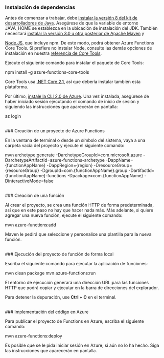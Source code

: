 ### Instalación de dependencias

Antes de comenzar a trabajar, debe <a href="https://go.microsoft.com/fwlink/?linkid=2016706" target="_blank">instalar la versión 8 del kit de desarrolladores de Java</a>. Asegúrese de que la variable de entorno JAVA\_HOME se establezca en la ubicación de instalación del JDK. También necesitará <a href="https://go.microsoft.com/fwlink/?linkid=2016384" target="_blank">instalar la versión 3.0 u otra posterior de Apache Maven</a> y

<a href="https://go.microsoft.com/fwlink/?linkid=2016195" target="_blank">Node.JS</a>, que incluye npm. De este modo, podrá obtener Azure Functions Core Tools. Si prefiere no instalar Node, consulte las demás opciones de instalación en nuestra <a href="https://go.microsoft.com/fwlink/?linkid=2016192" target="_blank">referencia de Core Tools</a>.

Ejecute el siguiente comando para instalar el paquete de Core Tools:

<MarkdownHighlighter>npm install -g azure-functions-core-tools</MarkdownHighlighter>

Core Tools usa <a href="https://go.microsoft.com/fwlink/?linkid=2016373" target="_blank">.NET Core 2.1</a>, así que debería instalar también esta plataforma.

Por último, <a href="https://go.microsoft.com/fwlink/?linkid=2016701" target="_blank">instale la CLI 2.0 de Azure</a>. Una vez instalada, asegúrese de haber iniciado sesión ejecutando el comando de inicio de sesión y siguiendo las instrucciones que aparecerán en pantalla:

<MarkdownHighlighter>az login</MarkdownHighlighter>

<br/>
### Creación de un proyecto de Azure Functions

En la ventana de terminal o desde un símbolo del sistema, vaya a una carpeta vacía del proyecto y ejecute el siguiente comando:

<MarkdownHighlighter>mvn archetype:generate -DarchetypeGroupId=com.microsoft.azure -DarchetypeArtifactId=azure-functions-archetype -DappName={functionAppName} -DappRegion={region} -DresourceGroup={resourceGroup} -DgroupId=com.{functionAppName}.group -DartifactId={functionAppName}-functions -Dpackage=com.{functionAppName} -DinteractiveMode=false</MarkdownHighlighter>

<br/>
### Creación de una función

Al crear el proyecto, se crea una función HTTP de forma predeterminada, así que en este paso no hay que hacer nada más. Más adelante, si quiere agregar una nueva función, ejecute el siguiente comando:

<MarkdownHighlighter>mvn azure-functions:add</MarkdownHighlighter>

Maven le pedirá que seleccione y personalice una plantilla para la nueva función.

<br/>
### Ejecución del proyecto de función de forma local

Escriba el siguiente comando para ejecutar la aplicación de funciones:

<MarkdownHighlighter>mvn clean package mvn azure-functions:run</MarkdownHighlighter>

El entorno de ejecución generará una dirección URL para las funciones HTTP que podrá copiar y ejecutar en la barra de direcciones del explorador.

Para detener la depuración, use **Ctrl + C** en el terminal.

<br/>
### Implementación del código en Azure

Para publicar el proyecto de Functions en Azure, escriba el siguiente comando:

<MarkdownHighlighter>mvn azure-functions:deploy</MarkdownHighlighter>

Es posible que se le pida iniciar sesión en Azure, si aún no lo ha hecho. Siga las instrucciones que aparecerán en pantalla.
